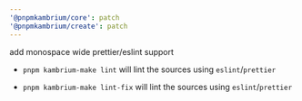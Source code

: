 ```yaml
---
'@pnpmkambrium/core': patch
'@pnpmkambrium/create': patch
---
```


add monospace wide prettier/eslint support

- `pnpm kambrium-make lint` will lint the sources using `eslint`/`prettier`

- `pnpm kambrium-make lint-fix` will lint the sources using `eslint`/`prettier`
